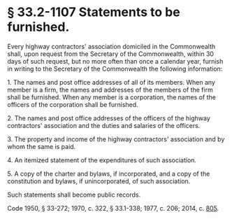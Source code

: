 # § 33.2-1107 Statements to be furnished.

<p>Every highway contractors' association domiciled in the Commonwealth shall, upon request from the Secretary of the Commonwealth, within 30 days of such request, but no more often than once a calendar year, furnish in writing to the Secretary of the Commonwealth the following information:</p><p>1. The names and post office addresses of all of its members. When any member is a firm, the names and addresses of the members of the firm shall be furnished. When any member is a corporation, the names of the officers of the corporation shall be furnished.</p><p>2. The names and post office addresses of the officers of the highway contractors' association and the duties and salaries of the officers.</p><p>3. The property and income of the highway contractors' association and by whom the same is paid.</p><p>4. An itemized statement of the expenditures of such association.</p><p>5. A copy of the charter and bylaws, if incorporated, and a copy of the constitution and bylaws, if unincorporated, of such association.</p><p>Such statements shall become public records.</p><p>Code 1950, § 33-272; 1970, c. 322, § 33.1-338; 1977, c. 206; 2014, c. <a href='http://lis.virginia.gov/cgi-bin/legp604.exe?141+ful+CHAP0805'>805</a>.</p>